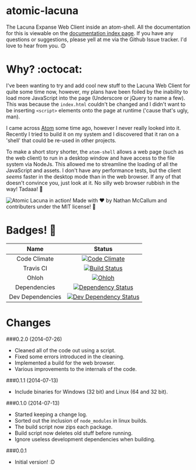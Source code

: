 atomic-lacuna
=============

The Lacuna Expanse Web Client inside an atom-shell. All the documentation for
this is viewable on the [documentation index page](https://github.com/Vasari/atomic-lacuna/blob/master/docs/index.md).
If you have any questions or suggestions, please yell at me via the Github Issue tracker.
I'd love to hear from you. :blush:

Why? :octocat:
====

I've been wanting to try and add cool new stuff to the Lacuna Web Client for
quite some time now, however, my plans have been foiled by the inability to load
more JavaScript into the page (Underscore or jQuery to name a few). This was
because the `index.html` couldn't be changed and I didn't want to be inserting
`<script>` elements onto the page at runtime ('cause that's ugly, man).

I came across [Atom](atom.io) some time ago, however I never really looked into it.
Recently I tried to build it on my system and I discovered that it ran on a 'shell'
that could be re-used in other projects.

To make a short story shorter, the `atom-shell` allows a web page (such as the
web client) to run in a desktop window and have access to the file system via
NodeJs. This allowed me to streamline the loading of all the JavaScript and assets.
I don't have any performance tests, but the client *seems* faster in the desktop
mode than in the web browser. If any of that doesn't convince you, just look at it.
No silly web browser rubbish in the way! Tadaaa! :dizzy:

![Atomic Lacuna in action!](https://raw.githubusercontent.com/Vasari/atomic-lacuna/master/docs/Screenshot.png)
Made with :heart: by Nathan McCallum and contributers under the MIT license! :panda_face:

Badges! :beginner:
=======

| Name             | Status    |
| :--------------: | :-------: |
| Code Climate     | [![Code Climate](https://codeclimate.com/github/Vasari/atomic-lacuna.png)](https://codeclimate.com/github/Vasari/atomic-lacuna) |
| Travis CI        | [![Build Status](https://travis-ci.org/Vasari/atomic-lacuna.svg?branch=master)](https://travis-ci.org/Vasari/atomic-lacuna)     |
| Ohloh            | [![Ohloh](https://www.ohloh.net/images/logo/ohloh_hub.png)](https://www.ohloh.net/p/atomic-lacuna)
| Dependencies     | [![Dependency Status](https://david-dm.org/Vasari/atomic-lacuna.svg)](https://david-dm.org/Vasari/atomic-lacuna) |
| Dev Dependencies | [![Dev Dependency Status](https://david-dm.org/Vasari/atomic-lacuna/dev-status.svg)](https://david-dm.org/Vasari/atomic-lacuna#info=devDependencies) |

Changes
=======

###0.2.0 (2014-07-26)
- Cleaned all of the code out using a script.
- Fixed some errors introduced in the cleaning.
- Implemented a build for the web browser.
- Various improvements to the internals of the code.

###0.1.1 (2014-07-13)
- Include binaries for Windows (32 bit) and Linux (64 and 32 bit).

###0.1.0 (2014-07-13)
- Started keeping a change log.
- Sorted out the inclusion of `node_modules` in linux builds.
- The build script now zips each package.
- Build script now deletes old stuff before running.
- Ignore useless development dependencies when building.

###0.0.1
- Initial version! :D
